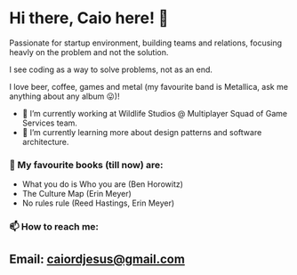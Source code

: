 # Hi there, Caio here! 👋
Passionate for startup environment, building teams and relations, focusing heavly on the problem and not the solution.

I see coding as a way to solve problems, not as an end.

I love beer, coffee, games and metal (my favourite band is Metallica, ask me anything about any album 😛)!

- 💼 I’m currently working at Wildlife Studios @ Multiplayer Squad of Game Services team. 
- 🌱 I’m currently learning more about design patterns and software architecture.

### 📖 My favourite books (till now) are:
- What you do is Who you are (Ben Horowitz)
- The Culture Map (Erin Meyer)
- No rules rule (Reed Hastings, Erin Meyer)


### 📫 How to reach me:
Email: caiordjesus@gmail.com
-

<!--
**caiordjesus/caiordjesus** is a ✨ _special_ ✨ repository because its `README.md` (this file) appears on your GitHub profile.

Here are some ideas to get you started:

- 🔭 I’m currently working on ...
- 🌱 I’m currently learning ...
- 👯 I’m looking to collaborate on ...
- 🤔 I’m looking for help with ...
- 💬 Ask me about ...
- 📫 How to reach me: ...
- 😄 Pronouns: ...
- ⚡ Fun fact: ...
-->
